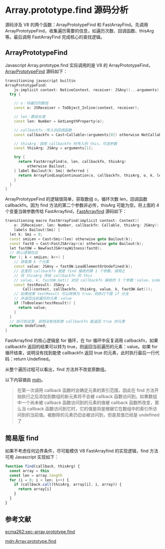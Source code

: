 # Array.prototype.find 源码分析

源码涉及 V8 的两个函数：ArrayPrototypeFind 和 FastArrayFind。先调用 ArrayPrototypeFind，收集遍历需要的信息，如遍历次数、回调函数、thisArg 等。最后调用 FastArrayFind 完成核心的查找逻辑。

## ArrayPrototypeFind

Javascript Array.prototype.find 实际调用的是 V8 的 ArrayPrototypeFind，[ArrayPrototypeFind](https://chromium.googlesource.com/v8/v8.git/+/refs/heads/9.0-lkgr/src/builtins/array-find.tq#120) 源码如下：

```c++
transitioning javascript builtin
ArrayPrototypeFind(
    js-implicit context: NativeContext, receiver: JSAny)(...arguments): JSAny {
  try {

    // o：待遍历的数组
    const o: JSReceiver = ToObject_Inline(context, receiver);

    // len：数组长度
    const len: Number = GetLengthProperty(o);

    // callbackfn：传入的回调函数
    const callbackfn = Cast<Callable>(arguments[0]) otherwise NotCallableError;

    // thisArg：调用 callbackfn 时传入的 this，可选参数
    const thisArg: JSAny = arguments[1];

    try {
      return FastArrayFind(o, len, callbackfn, thisArg)
          otherwise Bailout;
    } label Bailout(k: Smi) deferred {
      return ArrayFindLoopContinuation(o, callbackfn, thisArg, o, k, len);
    }
  }
}
```

ArrayPrototypeFind 的逻辑很简单，获取数组 o，循环次数 len，回调函数 callbackfn。因为 find 方法的第二个参数非必传，thisArg 可能为空。将上面的 4 个变量当做参数传给 FastArrayfind，[FastArrayfind](https://chromium.googlesource.com/v8/v8.git/+/refs/heads/9.0-lkgr/src/builtins/array-find.tq#93) 源码如下：

```c++
transitioning macro FastArrayFind(implicit context: Context)(
    o: JSReceiver, len: Number, callbackfn: Callable, thisArg: JSAny): JSAny
    labels Bailout(Smi) {
  let k: Smi = 0;
  const smiLen = Cast<Smi>(len) otherwise goto Bailout(k);
  const fastO = Cast<FastJSArray>(o) otherwise goto Bailout(k);
  let fastOW = NewFastJSArrayWitness(fastO);
  // 核心逻辑在此
  for (; k < smiLen; k++) {
    // 获取第 k 个元素
    const value: JSAny = fastOW.LoadElementOrUndefined(k);
    // 这里的 callbackfn 就是 find 接收的第 1 个参数，调用之
    // 将 thisArg 传给 callbackfn 的 this
    // value, k, fastOW.Get() 对应 callbackfn 接收的 3 个参数：value，index，array
    const testResult: JSAny =
        Call(context, callbackfn, thisArg, value, k, fastOW.Get());
    // 如果结果 testResult 可以转换为 true，则执行下面 if 分支
    // 并返回当前遍历的元素：value
    if (ToBoolean(testResult)) {
      return value;
    }
  }
  // 执行到这里，说明没有找到使 callbackfn 能返回 true 的元素
  return Undefined;
}
```

FastArrayfind 的核心逻辑是 for 循环，在 for 循环中反复调用 callbackfn，如果 callbackfn 返回的结果可以转为 true，则返回当前遍历的元素：value。如果 for 循环结束，说明没有找到能使 callbackfn 返回 true 的元素，此时执行最后一行代码：return Undefined。

从整个遍历过程可以看出，find 方法并不改变原数组。

以下内容摘自 [mdn](https://developer.mozilla.org/zh-CN/docs/Web/JavaScript/Reference/Global_Objects/Array/find)。

> 在第一次调用 callback 函数时会确定元素的索引范围，因此在 find 方法开始执行之后添加到数组的新元素将不会被 callback 函数访问到。如果数组中一个尚未被 callback 函数访问到的元素的值被 callback 函数所改变，那么当 callback 函数访问到它时，它的值是将是根据它在数组中的索引所访问到的当前值。被删除的元素仍旧会被访问到，但是其值已经是 undefined 了


## 简易版 find

如果不考虑任何边界条件，尽可能模仿 V8 FastArrayfind 的实现逻辑，find 方法可用 Javascript 实现如下：

```Javascript
function find(callback, thisArg) {
  const array = this
  const len = array.length
  for (i = 0; i < len; i++) {
    if (callback.call(thisArg, array[i], i, array)) {
      return array[i]
    }
  }
}
```

## 参考文献

[ecma262:sec-array.prototype.find](https://tc39.es/ecma262/#sec-array.prototype.find)

[mdn:Array.prototype.find](https://developer.mozilla.org/zh-CN/docs/Web/JavaScript/Reference/Global_Objects/Array/find)


















